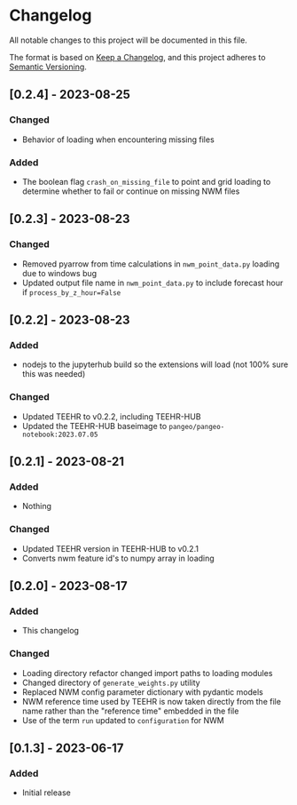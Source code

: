 # Changelog

All notable changes to this project will be documented in this file.

The format is based on [Keep a Changelog](https://keepachangelog.com/en/1.0.0/),
and this project adheres to [Semantic Versioning](https://semver.org/spec/v2.0.0.html).

## [0.2.4] - 2023-08-25

### Changed

- Behavior of loading when encountering missing files

### Added
- The boolean flag `crash_on_missing_file` to point and grid loading to determine whether to fail or continue on missing NWM files

## [0.2.3] - 2023-08-23

### Changed

- Removed pyarrow from time calculations in `nwm_point_data.py` loading due to windows bug
- Updated output file name in `nwm_point_data.py` to include forecast hour if `process_by_z_hour=False`

## [0.2.2] - 2023-08-23

### Added

- nodejs to the jupyterhub build so the extensions will load (not 100% sure this was needed)

### Changed

- Updated TEEHR to v0.2.2, including TEEHR-HUB
- Updated the TEEHR-HUB baseimage to `pangeo/pangeo-notebook:2023.07.05`

## [0.2.1] - 2023-08-21

### Added

- Nothing

### Changed

- Updated TEEHR version in TEEHR-HUB to v0.2.1
- Converts nwm feature id's to numpy array in loading

## [0.2.0] - 2023-08-17

### Added

- This changelog

### Changed

- Loading directory refactor changed import paths to loading modules
- Changed directory of `generate_weights.py` utility
- Replaced NWM config parameter dictionary with pydantic models
- NWM reference time  used by TEEHR is now taken directly from the file name rather than the "reference time" embedded in the file
- Use of the term `run` updated to `configuration` for NWM

## [0.1.3] - 2023-06-17

### Added

- Initial release